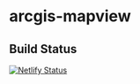 # arcgis-mapview

## Build Status
[![Netlify Status](https://api.netlify.com/api/v1/badges/c383b0f3-98b6-44e7-bd6c-dd645ea963f6/deploy-status)](https://app.netlify.com/sites/arcgis-whitepatches-issue/deploys)